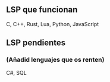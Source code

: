 ## LSP que funcionan 

C, C++, Rust, Lua, Python, JavaScript 

## LSP pendientes
### (Añadid lenguajes que os renten)

C#, SQL
